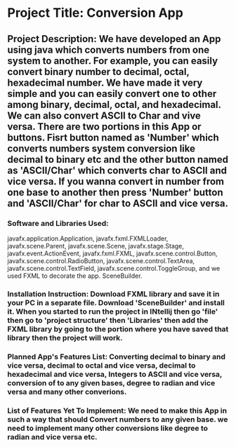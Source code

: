 # Project Title: Conversion App
## Project Description: We have developed an App using java which converts numbers from one system to another. For example, you can easily convert binary number to decimal, octal, hexadecimal number. We have made it very simple and you can easily convert one to other among binary, decimal, octal, and hexadecimal. We can also convert ASCII to Char and vive versa. There are two portions in this App or buttons. Fisrt button named as 'Number' which converts numbers system conversion like decimal to binary etc and the other button named as 'ASCII/Char' which converts char to ASCII and vice versa. If you wanna convert in number from one base to another then press 'Number' button and 'ASCII/Char' for char to ASCII and vice versa. 
### Software and Libraries Used: 
javafx.application.Application, javafx.fxml.FXMLLoader, javafx.scene.Parent, javafx.scene.Scene, javafx.stage.Stage, javafx.event.ActionEvent, javafx.fxml.FXML, javafx.scene.control.Button, javafx.scene.control.RadioButton, javafx.scene.control.TextArea, javafx.scene.control.TextField, javafx.scene.control.ToggleGroup, and we used FXML to decorate the app. SceneBuilder.
### Installation Instruction: Download FXML library and save it in your PC in a separate file. Download 'SceneBuilder' and install it. When you started to run the project in INtellij then go 'file' then go to 'project structure' then 'Libraries' then add the FXML library by going to the portion where you have saved that library then the project will work. 
### Planned App's Features List: Converting decimal to binary and vice versa, decimal to octal and vice versa, decimal to hexadecimal and vice versa, Integers to ASCII and vice versa, conversion of to any given bases, degree to radian and vice versa and many other converions.
### List of Features Yet To Implement: We need to make this App in such a way that should Convert numbers to any given base. we need to implement many other conversions like degree to radian and vice versa etc. 

